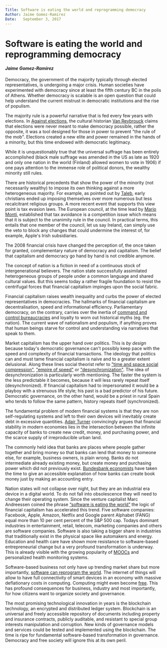 ```yaml
---
Title: Software is eating the world and reprogramming democracy
Author: Jaime Gomez-Ramirez
Date:	September 3, 2017
---
```


# Software is eating the world and reprogramming democracy
#### _Jaime Gomez-Ramirez_

Democracy, the government of the majority typically through elected representatives, is undergoing a major crisis.
Human societies have experimented with democracy since at least the fifth century BC in the polis of Athens.
Whether democracy is scalable is an open question that could help understand the current mistrust in democratic institutions and the rise of populism.

The majority rule is a powerful narrative that is fed every few years with elections. In [Against elections](https://www.penguin.co.uk/books/1112592/against-elections/), the cultural historian [Van Reybrouck](https://en.wikipedia.org/wiki/David_Van_Reybrouck) claims that elections were never meant to make democracy possible, rather the opposite, it was a tool designed for those in power to prevent "the rule of the mob".
Elections created a new elite and power remained in the hands of a minority, but this time endowed with democratic legitimacy.

While it is unquestionably true that the universal suffrage has been entirely accomplished (black male suffrage was amended in the US as late as 1920 and only one nation in the world (Finland) allowed women to vote in 1906) if one pays attention to the immense role of political donors, the wealthy minority still rules.

There are historical precedents that show the power of the minority (not necessarily wealthy) to impose its own thinking against a more heterogeneous majority.
For example, as pointed out by [Taleb](https://www.amazon.com/Antifragile-Things-That-Disorder-Incerto/dp/0812979680), early christians ended up imposing themselves over more numerous but less recalcitrant religious groups.
A more recent event that supports this view point is tax evasion laws. The European council, at the  time lead by [Mario Monti](https://www.theguardian.com/commentisfree/2011/dec/06/mario-monti-technocracy-europe), established that tax avoidance is a competition issue which means that it is subject to the unanimity rule in the council. In practical terms, this entails that one member of the council, let us say Ireland, can simply use the veto to block any changes that could undermine the interest of, for example, Apple's Irish subsidiaries.

The 2008 financial crisis have changed the perception of, the once taken for granted, complementary nature of democracy and capitalism. The
belief that capitalism and democracy go hand by hand is not credible anymore.

The concept of nation is a fiction in need of a continuous stock of intergenerational believers.
The nation state successfully assimilated heterogeneous groups of people under a common language and shared cultural values. But this seems today a rather fragile foundation to resist the centrifugal forces that financial capitalism impinges upon the social fabric.

Financial capitalism raises wealth inequality and curbs the power of elected representatives in democracies. The hallmarks of financial capitalism are decentralisation, speed and informational efficiency. Parliamentary democracy, on the contrary, carries over the inertia of [command and control  bureaucracies](https://hbr.org/2014/11/bureaucracy-must-die) and loyalty to worn out historical myths (eg. the nation). The current wave of nationalism and populism, if anything proves that human beings starve for control and understanding via narratives that speak to them.

Market capitalism has the upper hand over politics. This is _by design_ because today's democratic governance can't possibly keep pace with the speed and complexity of financial transactions. The ideology that politics can and must tame financial capitalism is naive and to a greater extent delusional.
Along these lines social theorist refer to ["time and space social compression"](http://routledgesoc.com/category/profile-tags/time-space-compression), ["empire of speed"](http://www.psupress.org/books/titles/978-0-271-03416-4.html) or ["desynchromization"](http://onlinelibrary.wiley.com/doi/10.1111/1467-8675.00309/abstract).
The idea of desynchronization is particularly worth mentioning. The faster the system is the less predictable it becomes, because it will less rarely repeat itself (desynchronized).
If financial capitalism had to impersonated it would be a playboy with a strenuous life style; his past is a bad predictor of his future. Democratic governance, on the other hand, would be a priest in rural Spain who tends to follow the same pattern, history repeats itself (synchronized).

The fundamental problem of modern financial systems is that they are non self-regulating systems and left to their own devices will inevitably create debt in excessive quantities. [Adair Turner](http://press.princeton.edu/titles/10546.html) convincingly argues that financial stability in modern economies lies in the intersection between the infinite capacity of banks to create new credit, money, and purchasing power, and the scarce supply of irreproducible urban land.

The commonly held idea that banks are places where people gather together and bring money so that banks can lend that money to someone else, for example, business owners, is plain wrong. Banks do not intermediate already existing money, but create money and purchasing power which did not previously exist. [Bundesbank economists](https://www.bundesbank.de/Redaktion/EN/Topics/2017/2017_04_25_how_money_is_created.html) have taken the time to give an accessible explanation of how banks can create book money just by making an accounting entry.   

Nation states will not collapse over night, but they are an industrial era device in a digital world. To do not fall into obsolescence they will need to change their operating system. Since the venture capitalist Marc Andreessen coined the phrase [“software is eating the world”](https://a16z.com/2016/08/20/why-software-is-eating-the-world/) the logic of financial capitalism has accelerated this trend. Five software companies: Facebook, Apple, Amazon, Netflix and Google parent Alphabet (FANG) equal more than 10 per cent percent of the S&P 500 cap. Todays dominant industries in entertainment, retail, telecom, marketing companies and others are software companies. Software is also taking a bigger share in industries that traditionally exist in the physical space like automakers and energy.
Education and health care have shown more resistance to software-based entrepreneurial change but a very profound transformation is underway. This is already visible with the growing popularity of [MOOCs](http://mooc.org/) and personalized health monitoring systems.

Software-based business not only have up trending market share but more importantly, [software can reprogram the world](https://www.wired.com/2016/05/the-end-of-code/). The internet of things will allow to have full connectivity of smart devices in an economy with massive deflationary costs in computing. Computing might even become  [free](https://science.energy.gov/~/media/ascr/pdf/program-documents/docs/Magellan_Final_Report.pdf). This has profound consequences for business, industry and most importantly, for how citizens want to organize society and governance.

The most promising technological innovation in years is the blockchain technology, an encrypted and distributed ledger system. Blockchain is an universal and freely accessible repository of documents including property and insurance contracts, publicly auditable, and resistant to special group interests manipulation and corruption. New kinds of governance models and services could be tested and implemented using the blockchain. The time is ripe for fundamental software-based transformation in governance. Democracy and free society will ignore this at its own peril.
